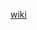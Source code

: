 [wiki](https://github.com/MetabolicEngineeringGroupCBMA/MetabolicEngineeringGroupCBMA.github.io/wiki)
